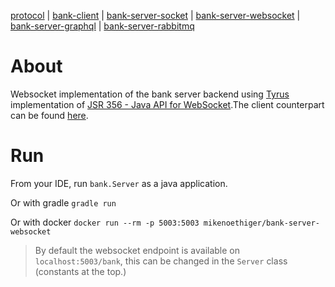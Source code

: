 [protocol](https://github.com/mikenoethiger/bank-server-socket#protocol) | [bank-client](https://github.com/mikenoethiger/bank-client) | [bank-server-socket](https://github.com/mikenoethiger/bank-server-socket) | [bank-server-websocket](https://github.com/mikenoethiger/bank-server-websocket) | [bank-server-graphql](https://github.com/mikenoethiger/bank-server-graphql) | [bank-server-rabbitmq](https://github.com/mikenoethiger/bank-server-rabbitmq)

# About

Websocket implementation of the bank server backend using [Tyrus](https://tyrus-project.github.io/) implementation of [JSR 356 - Java API for WebSocket](http://java.net/projects/websocket-spec).The client counterpart can be found [here](https://github.com/mikenoethiger/bank-client/tree/master/src/main/java/bank/websocket).

# Run

From your IDE, run `bank.Server` as a java application.

Or with gradle `gradle run`

Or with docker `docker run --rm -p 5003:5003 mikenoethiger/bank-server-websocket`

> By default the websocket endpoint is available on `localhost:5003/bank`, this can be changed in the `Server` class (constants at the top.)
